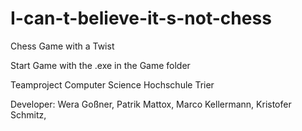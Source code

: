 # I-can-t-believe-it-s-not-chess
Chess Game with a Twist

Start Game with the .exe in the Game folder

Teamproject Computer Science Hochschule Trier

Developer:
Wera Goßner,
Patrik Mattox,
Marco Kellermann,
Kristofer Schmitz,
